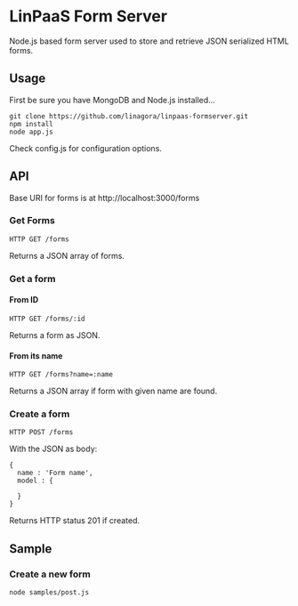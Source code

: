 # LinPaaS Form Server

Node.js based form server used to store and retrieve JSON serialized HTML forms.

## Usage

First be sure you have MongoDB and Node.js installed...

    git clone https://github.com/linagora/linpaas-formserver.git
    npm install
    node app.js

Check config.js for configuration options.

## API

Base URI for forms is at http://localhost:3000/forms

### Get Forms

    HTTP GET /forms

Returns a JSON array of forms.

### Get a form

#### From ID

    HTTP GET /forms/:id

Returns a form as JSON.

#### From its name

    HTTP GET /forms?name=:name

Returns a JSON array if form with given name are found.

### Create a form

    HTTP POST /forms

With the JSON as body:

    {
      name : 'Form name',
      model : {

      }
    }

Returns HTTP status 201 if created.

## Sample

### Create a new form

    node samples/post.js

